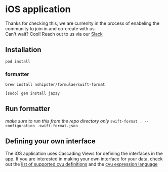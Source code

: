 # iOS application

Thanks for checking this, we are currenlty in the process of enabeling the community to join in and co-create with us.  
Can't wait? Cool! Reach out to us via our [Slack](https://app.slack.com/client/TSSDHE1JN/CT4PAP7FE)


## Installation
```pod install```

### formatter
```brew install nshipster/formulae/swift-format```

```[sudo] gem install jazzy```

## Run formatter
*make sure to run this from the repo directory only*
```swift-format . --configuration .swift-format.json```

## Defining your own interface
The iOS application uses Cascading Views for defining the interfaces in the app. If you are interested in making your own interface for your data, check out the [list of supported cvu definitions](https://gitlab.memri.io/memri/ios-application/-/wikis/List-of-supported-CVU-definitions) and the [cvu expression language](https://gitlab.memri.io/memri/ios-application/-/wikis/CVU-Expression-Language)

